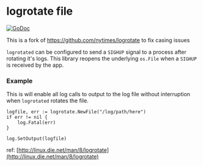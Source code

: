 # logrotate file

 [![GoDoc](https://godoc.org/github.com/lfreijo/logrotate?status.svg)](https://godoc.org/github.com/lfreijo/logrotate)
 
This is a fork of https://github.com/nytimes/logrotate to fix casing issues

`logrotated` can be configured to send a `SIGHUP` signal to a process after rotating it's logs.  This library reopens the underlying `os.File` when a `SIGHUP` is received by the app.

### Example
This is will enable all log calls to output to the log file without interruption when `logrotated` rotates the file.

	logfile, err := logrotate.NewFile("/log/path/here")
	if err != nil {
		log.Fatal(err)
	}

	log.SetOutput(logfile)


ref: [http://linux.die.net/man/8/logrotate](http://linux.die.net/man/8/logrotate)
